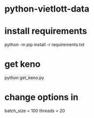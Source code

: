 # python-vietlott-data
# install requirements
python -m pip install -r requirements.txt

# get keno
python get_keno.py

# change options in 
batch_size = 100
threads    = 20

